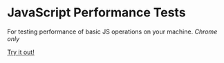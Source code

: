 # JavaScript Performance Tests

For testing performance of basic JS operations on your machine. *Chrome only*

[Try it out!](http://paulgoblin.github.io/perf-test)


